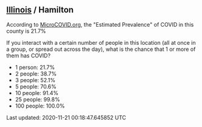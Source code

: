 
## [Illinois](/united-states/illinois) / Hamilton

According to [MicroCOVID.org](http://microcovid.org),
the "Estimated Prevalence" of COVID in this county is 21.7%

If you interact with a certain number of people in this location
(all at once in a group, or spread out across the day), what is the chance that
1 or more of them has COVID?

- 1 person: 21.7%
- 2 people: 38.7%
- 3 people: 52.1%
- 5 people: 70.6%
- 10 people: 91.4%
- 25 people: 99.8%
- 100 people: 100.0%

Last updated: 2020-11-21 00:18:47.645852 UTC

